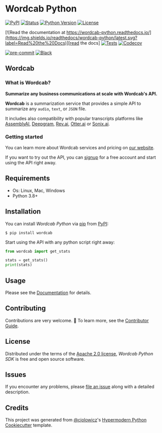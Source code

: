 # Wordcab Python

[![PyPI](https://img.shields.io/pypi/v/wordcab-python.svg)][pypi_]
[![Status](https://img.shields.io/pypi/status/wordcab-python.svg)][status]
[![Python Version](https://img.shields.io/pypi/pyversions/wordcab-python)][python version]
[![License](https://img.shields.io/pypi/l/wordcab-python)][license]

[![Read the documentation at https://wordcab-python.readthedocs.io/](https://img.shields.io/readthedocs/wordcab-python/latest.svg?label=Read%20the%20Docs)][read the docs]
[![Tests](https://github.com/Wordcab/wordcab-python/workflows/Tests/badge.svg)][tests]
[![Codecov](https://codecov.io/gh/Wordcab/wordcab-python/branch/main/graph/badge.svg)][codecov]

[![pre-commit](https://img.shields.io/badge/pre--commit-enabled-brightgreen?logo=pre-commit&logoColor=white)][pre-commit]
[![Black](https://img.shields.io/badge/code%20style-black-000000.svg)][black]

[pypi_]: https://pypi.org/project/wordcab-python/
[status]: https://pypi.org/project/wordcab-python/
[python version]: https://pypi.org/project/wordcab-python
[read the docs]: https://wordcab-python.readthedocs.io/
[tests]: https://github.com/Wordcab/wordcab-python/actions?workflow=Tests
[codecov]: https://app.codecov.io/gh/Wordcab/wordcab-python
[pre-commit]: https://github.com/pre-commit/pre-commit
[black]: https://github.com/psf/black

## Wordcab

### What is Wordcab?

**Summarize any business communications at scale with Wordcab's API.** 

**Wordcab** is a summarization service that provides a simple API to summarize any `audio`, `text`, or `JSON` file.  

It includes also compatibility with popular transcripts platforms like [AssemblyAI](https://www.assemblyai.com/), 
[Deepgram](https://deepgram.com/), [Rev.ai](https://www.rev.ai/), [Otter.ai](https://otter.ai/) or 
[Sonix.ai](https://sonix.ai/).

### Getting started

You can learn more about Wordcab services and pricing on [our website](https://wordcab.com/).

If you want to try out the API, you can [signup](https://wordcab.com/signup/) for a free account and start using the API
right away.

## Requirements

- Os: Linux, Mac, Windows
- Python 3.8+

## Installation

You can install _Wordcab Python_ via [pip] from [PyPI]:

```console
$ pip install wordcab
```

Start using the API with any python script right away:

```python
from wordcab import get_stats

stats = get_stats()
print(stats)
```

## Usage

Please see the [Documentation](https://wordcab-python.readthedocs.io/) for details.

## Contributing

Contributions are very welcome. 🚀
To learn more, see the [Contributor Guide].

## License

Distributed under the terms of the [Apache 2.0 license][license],
_Wordcab Python SDK_ is free and open source software.

## Issues

If you encounter any problems,
please [file an issue] along with a detailed description.

## Credits

This project was generated from [@cjolowicz]'s [Hypermodern Python Cookiecutter] template.

[@cjolowicz]: https://github.com/cjolowicz
[pypi]: https://pypi.org/
[hypermodern python cookiecutter]: https://github.com/cjolowicz/cookiecutter-hypermodern-python
[file an issue]: https://github.com/Wordcab/wordcab-python/issues
[pip]: https://pip.pypa.io/

<!-- github-only -->

[license]: https://github.com/Wordcab/wordcab-python/blob/main/LICENSE
[contributor guide]: https://github.com/Wordcab/wordcab-python/blob/main/CONTRIBUTING.md
[command-line reference]: https://wordcab-python.readthedocs.io/en/latest/usage.html
